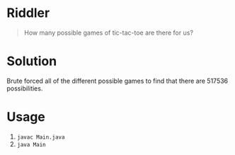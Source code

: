 # Riddler

> How many possible games of tic-tac-toe are there for us?

# Solution

Brute forced all of the different possible games to find that there are 517536 possibilities.

# Usage
1. `javac Main.java`
1. `java Main`
